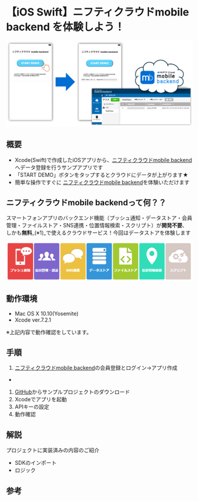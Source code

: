 # 【iOS Swift】ニフティクラウドmobile backend を体験しよう！
![画像1](/readme-img/001.png)

## 概要
* Xcode(Swift)で作成したiOSアプリから、[ニフティクラウドmobile backend](http://mb.cloud.nifty.com/)へデータ登録を行うサンプアプリです
 * 「START DEMO」ボタンをタップするとクラウドにデータが上がります★
* 簡単な操作ですぐに [ニフティクラウドmobile backend](http://mb.cloud.nifty.com/)を体験いただけます

## ニフティクラウドmobile backendって何？？
スマートフォンアプリのバックエンド機能（プッシュ通知・データストア・会員管理・ファイルストア・SNS連携・位置情報検索・スクリプト）が**開発不要**、しかも**無料**_(※1)_で使えるクラウドサービス！今回はデータストアを体験します

![画像2](/readme-img/002.png)

## 動作環境
* Mac OS X 10.10(Yosemite)
* Xcode ver.7.2.1

※上記内容で動作確認をしています。


## 手順
1. [ニフティクラウドmobile backend](http://mb.cloud.nifty.com/)の会員登録とログイン→アプリ作成
* 
1. [GitHub](https://github.com/natsumo/iOS-Swift_DB_DEMO.git)からサンプルプロジェクトのダウンロード
1. Xcodeでアプリを起動
1. APIキーの設定
1. 動作確認


## 解説
プロジェクトに実装済みの内容のご紹介
* SDKのインポート
* ロジック


## 参考

